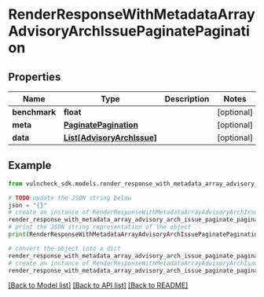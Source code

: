 # RenderResponseWithMetadataArrayAdvisoryArchIssuePaginatePagination


## Properties

Name | Type | Description | Notes
------------ | ------------- | ------------- | -------------
**benchmark** | **float** |  | [optional] 
**meta** | [**PaginatePagination**](PaginatePagination.md) |  | [optional] 
**data** | [**List[AdvisoryArchIssue]**](AdvisoryArchIssue.md) |  | [optional] 

## Example

```python
from vulncheck_sdk.models.render_response_with_metadata_array_advisory_arch_issue_paginate_pagination import RenderResponseWithMetadataArrayAdvisoryArchIssuePaginatePagination

# TODO update the JSON string below
json = "{}"
# create an instance of RenderResponseWithMetadataArrayAdvisoryArchIssuePaginatePagination from a JSON string
render_response_with_metadata_array_advisory_arch_issue_paginate_pagination_instance = RenderResponseWithMetadataArrayAdvisoryArchIssuePaginatePagination.from_json(json)
# print the JSON string representation of the object
print(RenderResponseWithMetadataArrayAdvisoryArchIssuePaginatePagination.to_json())

# convert the object into a dict
render_response_with_metadata_array_advisory_arch_issue_paginate_pagination_dict = render_response_with_metadata_array_advisory_arch_issue_paginate_pagination_instance.to_dict()
# create an instance of RenderResponseWithMetadataArrayAdvisoryArchIssuePaginatePagination from a dict
render_response_with_metadata_array_advisory_arch_issue_paginate_pagination_from_dict = RenderResponseWithMetadataArrayAdvisoryArchIssuePaginatePagination.from_dict(render_response_with_metadata_array_advisory_arch_issue_paginate_pagination_dict)
```
[[Back to Model list]](../README.md#documentation-for-models) [[Back to API list]](../README.md#documentation-for-api-endpoints) [[Back to README]](../README.md)


